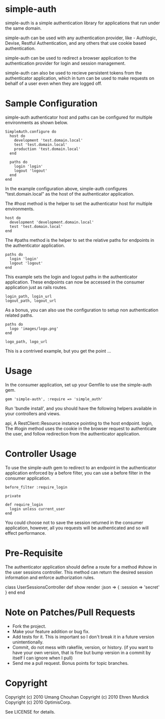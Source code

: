 simple-auth
===========

simple-auth is a simple authentication library for applications that run under the same domain.

simple-auth can be used with any authentication provider, like - Authlogic, Devise, Restful Authentication,
and any others that use cookie based authentication.

simple-auth can be used to redirect a browser application to the authentication provider for login and session management.

simple-auth can also be used to recieve persistent tokens from the authenticator application,
which in turn can be used to make requests on behalf of a user even when they are logged off.

Sample Configuration
====================

simple-auth authenticator host and paths can be configured for multiple environments as shown below.

    SimpleAuth.configure do
      host do
        development 'test.domain.local'
        test 'test.domain.local'
        production 'test.domain.local'
      end

      paths do
        login 'login'
        logout 'logout'
      end
    end

In the example configuration above, simple-auth configures "test.domain.local" as the host of the authenticator application.

The #host method is the helper to set the authenticator host for multiple environments.

    host do
      development 'development.domain.local'
      test 'test.domain.local'
    end

The #paths method is the helper to set the relative paths for endpoints in the authenticator application.

    paths do
      login 'login'
      logout 'logout'
    end

This example sets the login and logout paths in the authenticator application.
These endpoints can now be accessed in the consumer application just as rails routes.

    login_path, login_url
    logout_path, logout_url

As a bonus, you can also use the configuration to setup non authentication related paths.

    paths do
      logo 'images/logo.png'
    end

    logo_path, logo_url

This is a contrived example, but you get the point ...

Usage
=====

In the consumer application, set up your Gemfile to use the simple-auth gem.

    gem 'simple-auth', :require => 'simple_auth'

Run 'bundle install', and you should have the following helpers available in your controllers and views.

api, A RestClient::Resource instance pointing to the host endpoint.
login, The #login method uses the cookie in the browser request to authenticate the user, and follow redirection from the authenticator application.

Controller Usage
================

To use the simple-auth gem to redirect to an endpoint in the authenticator application enforced by a before filter, you can use a before filter in the consumer application.

    before_filter :require_login

    private

    def require_login
      login unless current_user
    end

You could choose not to save the session returned in the consumer application, however, all you requests will be authenticated and so will effect performance.

Pre-Requisite
=============

The authenticator application should define a route for a method #show in the user sessions controller. This method can return the desired session information and enforce authorization rules.

  class UserSessionsController
    def show
      render :json => { :session => 'secret' }
    end
  end

Note on Patches/Pull Requests
=============================
 
* Fork the project.
* Make your feature addition or bug fix.
* Add tests for it. This is important so I don't break it in a
  future version unintentionally.
* Commit, do not mess with rakefile, version, or history.
  (if you want to have your own version, that is fine but bump version in a commit by itself I can ignore when I pull)
* Send me a pull request. Bonus points for topic branches.

Copyright
=========

Copyright (c) 2010 Umang Chouhan
Copyright (c) 2010 Ehren Murdick
Copyright (c) 2010 OptimisCorp.

See LICENSE for details.
